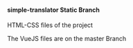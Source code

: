 #### simple-translator Static Branch
HTML-CSS files of the project

The VueJS files are on the master Branch
